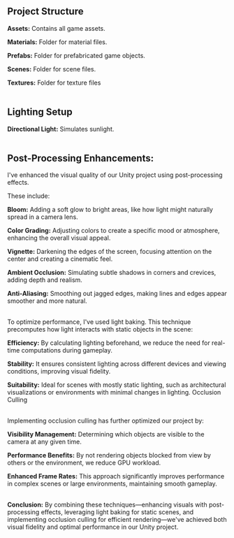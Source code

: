 **Project Structure**
---
**Assets:** Contains all game assets.

**Materials:** Folder for material files.

**Prefabs:** Folder for prefabricated game objects.

**Scenes:** Folder for scene files.

**Textures:** Folder for texture files
<br>
<br>

**Lighting Setup**
---

**Directional Light:** Simulates sunlight.
<br>
<br>

**Post-Processing Enhancements:**
---
I've enhanced the visual quality of our Unity project using post-processing effects. 

These include:

**Bloom:** Adding a soft glow to bright areas, like how light might naturally spread in a camera lens.

**Color Grading:** Adjusting colors to create a specific mood or atmosphere, enhancing the overall visual appeal.

**Vignette:** Darkening the edges of the screen, focusing attention on the center and creating a cinematic feel.

**Ambient Occlusion:** Simulating subtle shadows in corners and crevices, adding depth and realism.

**Anti-Aliasing:** Smoothing out jagged edges, making lines and edges appear smoother and more natural.
<br>
<br>

To optimize performance, I've used light baking. This technique precomputes how light interacts with static objects in the scene:

**Efficiency:** By calculating lighting beforehand, we reduce the need for real-time computations during gameplay.

**Stability:** It ensures consistent lighting across different devices and viewing conditions, improving visual fidelity.

**Suitability:** Ideal for scenes with mostly static lighting, such as architectural visualizations or environments with minimal changes in lighting.
Occlusion Culling
<br>
<br>

Implementing occlusion culling has further optimized our project by:

**Visibility Management:** Determining which objects are visible to the camera at any given time.

**Performance Benefits:** By not rendering objects blocked from view by others or the environment, we reduce GPU workload.

**Enhanced Frame Rates:** This approach significantly improves performance in complex scenes or large environments, maintaining smooth gameplay.
<br>
<br>

**Conclusion:**
By combining these techniques—enhancing visuals with post-processing effects, leveraging light baking for static scenes, and implementing occlusion culling for efficient rendering—we've achieved both visual fidelity and optimal performance in our Unity project.
